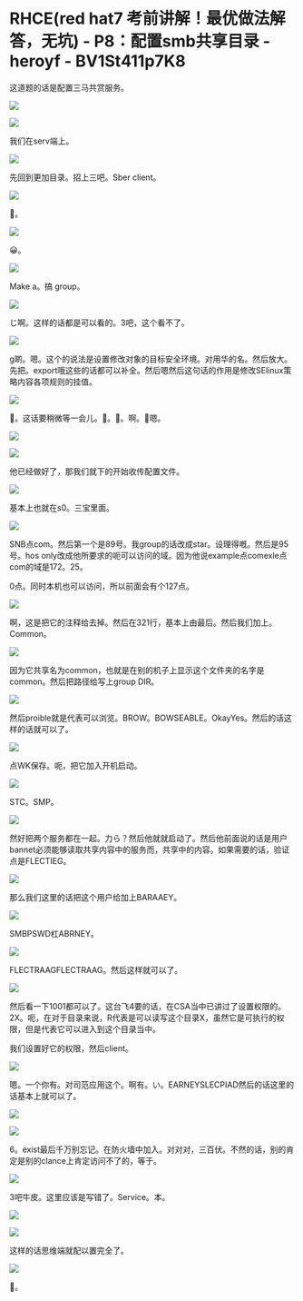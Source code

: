 # RHCE(red hat7 考前讲解！最优做法解答，无坑) - P8：配置smb共享目录 - heroyf - BV1St411p7K8

这道题的话是配置三马共赏服务。

![](img/08b7de6fb103db26af0d509c35ca93ab_1.png)

![](img/08b7de6fb103db26af0d509c35ca93ab_2.png)

我们在serv端上。

![](img/08b7de6fb103db26af0d509c35ca93ab_4.png)

先回到更加目录。招上三吧。Sber client。

![](img/08b7de6fb103db26af0d509c35ca93ab_6.png)

🤧。

![](img/08b7de6fb103db26af0d509c35ca93ab_8.png)

😀。

![](img/08b7de6fb103db26af0d509c35ca93ab_10.png)

Make a。搞 group。

![](img/08b7de6fb103db26af0d509c35ca93ab_12.png)

じ啊。这样的话都是可以看的。3吧，这个看不了。

![](img/08b7de6fb103db26af0d509c35ca93ab_14.png)

g啲。嗯。这个的说法是设置修改对象的目标安全环境。对用华的名。然后放大。先把。export哦这些的话都可以补全。然后嗯然后这句话的作用是修改SElinux策略内容各项规则的挂值。



![](img/08b7de6fb103db26af0d509c35ca93ab_16.png)

🤧。这话要稍微等一会儿。🤧。🤧。啊。🤧嗯。

![](img/08b7de6fb103db26af0d509c35ca93ab_18.png)

![](img/08b7de6fb103db26af0d509c35ca93ab_19.png)

他已经做好了，那我们就下的开始收传配置文件。

![](img/08b7de6fb103db26af0d509c35ca93ab_21.png)

基本上也就在s0。三宝里面。

![](img/08b7de6fb103db26af0d509c35ca93ab_23.png)

SNB点com。然后第一个是89号。我group的话改成star。设理得嘅。然后是95号。hos only改成他所要求的呃可以访问的域。因为他说example点comexle点com的域是172。25。

0点。同时本机也可以访问，所以前面会有个127点。

![](img/08b7de6fb103db26af0d509c35ca93ab_25.png)

啊，这是把它的注释给去掉。然后在321行，基本上由最后。然后我们加上。Common。

![](img/08b7de6fb103db26af0d509c35ca93ab_27.png)

因为它共享名为common，也就是在别的机子上显示这个文件夹的名字是common。然后把路径给写上group DIR。



![](img/08b7de6fb103db26af0d509c35ca93ab_29.png)

然后proible就是代表可以浏览。BROW。BOWSEABLE。OkayYes。然后的话这样的话就可以了。



![](img/08b7de6fb103db26af0d509c35ca93ab_31.png)

点WK保存。呃，把它加入开机启动。

![](img/08b7de6fb103db26af0d509c35ca93ab_33.png)

STC。SMP。

![](img/08b7de6fb103db26af0d509c35ca93ab_35.png)

然好把两个服务都在一起。力ら？然后他就就启动了。然后他前面说的话是用户bannet必须能够读取共享内容中的服务而，共享中的内容。如果需要的话，验证点是FLECTIEG。



![](img/08b7de6fb103db26af0d509c35ca93ab_37.png)

那么我们这里的话把这个用户给加上BARAAEY。

![](img/08b7de6fb103db26af0d509c35ca93ab_39.png)

SMBPSWD杠ABRNEY。

![](img/08b7de6fb103db26af0d509c35ca93ab_41.png)

FLECTRAAGFLECTRAAG。然后这样就可以了。

![](img/08b7de6fb103db26af0d509c35ca93ab_43.png)

然后看一下1001都可以了。这台飞4要的话，在CSA当中已讲过了设置权限的。2X。呃，在对于目录来说，R代表是可以读写这个目录X，虽然它是可执行的权限，但是代表它可以进入到这个目录当中。

我们设置好它的权限，然后client。

![](img/08b7de6fb103db26af0d509c35ca93ab_45.png)

嗯。一个你有。对司范应用这个。啊有。い。EARNEYSLECPIAD然后的话这里的话基本上就可以了。

![](img/08b7de6fb103db26af0d509c35ca93ab_47.png)

![](img/08b7de6fb103db26af0d509c35ca93ab_48.png)

6。exist最后千万别忘记。在防火墙中加入。对对对，三百伏。不然的话，别的肯定是别的clance上肯定访问不了的，等于。



![](img/08b7de6fb103db26af0d509c35ca93ab_50.png)

3吧牛皮。这里应该是写错了。Service。本。

![](img/08b7de6fb103db26af0d509c35ca93ab_52.png)

![](img/08b7de6fb103db26af0d509c35ca93ab_53.png)

这样的话思维端就配以置完全了。

![](img/08b7de6fb103db26af0d509c35ca93ab_55.png)

🤧。